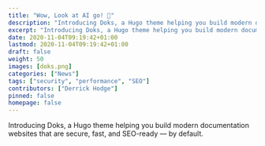 ```yaml
---
title: "Wow, Look at AI go! 👋"
description: "Introducing Doks, a Hugo theme helping you build modern documentation websites that are secure, fast, and SEO-ready — by default."
excerpt: "Introducing Doks, a Hugo theme helping you build modern documentation websites that are secure, fast, and SEO-ready — by default."
date: 2020-11-04T09:19:42+01:00
lastmod: 2020-11-04T09:19:42+01:00
draft: false
weight: 50
images: [doks.png]
categories: ["News"]
tags: ["security", "performance", "SEO"]
contributors: ["Derrick Hodge"]
pinned: false
homepage: false
---
```


Introducing Doks, a Hugo theme helping you build modern documentation websites that are secure, fast, and SEO-ready — by default.
